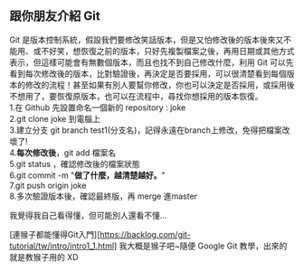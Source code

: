## 跟你朋友介紹 Git
Git 是版本控制系統，假設我們要修改笑話版本，但是又怕修改後的版本後來又不能用、或不好笑，想恢復之前的版本，只好先複製檔案之後，再用日期或其他方式表示，但這樣可能會有無數個版本，而且也找不到自己修改什麼，利用 Git 可以先看到每次修改後的版本，比對驗證後，再決定是否要採用，可以很清楚看到每個版本的修改的流程！甚至如果有別人要幫你修改，你也可以決定是否採用，或採用後不想用了，要恢復原版本，也可以在流程中，尋找你想採用的版本恢復。  
1.在 Github 先設置命名一個新的 repository : joke  
2.git clone joke 到電腦上  
3.建立分支 git branch test1(分支名)，記得永遠在branch上修改，免得把檔案改壞了!  
4.**每次修改後**，git add 檔案名  
5.git status ，確認修改後的檔案狀態  
6.git commit -m  "**做了什麼，越清楚越好。**"  
7.git push origin joke  
8.多次驗證版本後，確認最終版，再 merge 進master  

我覺得我自己看得懂，但可能別人還看不懂...  

[連猴子都能懂得Git入門][https://backlog.com/git-tutorial/tw/intro/intro1_1.html]
我大概是猴子吧~隨便 Google Git 教學，出來的就是教猴子用的 XD
